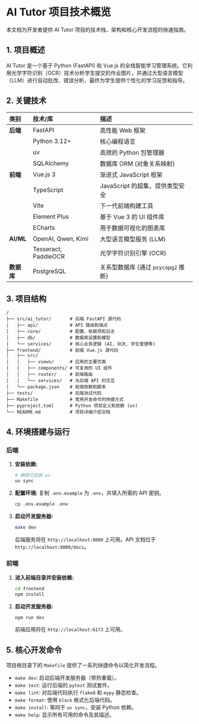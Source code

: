 # AI Tutor 项目技术概览

本文档为开发者提供 AI Tutor 项目的技术栈、架构和核心开发流程的快速指南。

## 1. 项目概述

AI Tutor 是一个基于 Python (FastAPI) 和 Vue.js 的全栈智能学习管理系统。它利用光学字符识别（OCR）技术分析学生提交的作业图片，并通过大型语言模型（LLM）进行自动批改、错误分析，最终为学生提供个性化的学习反馈和指导。

## 2. 关键技术

| 类别       | 技术/库              | 描述                                |
| :--------- | :------------------- | :---------------------------------- |
| **后端**   | FastAPI              | 高性能 Web 框架                     |
|            | Python 3.12+         | 核心编程语言                        |
|            | uv                   | 高效的 Python 包管理器              |
|            | SQLAlchemy           | 数据库 ORM (对象关系映射)           |
| **前端**   | Vue.js 3             | 渐进式 JavaScript 框架              |
|            | TypeScript           | JavaScript 的超集，提供类型安全     |
|            | Vite                 | 下一代前端构建工具                  |
|            | Element Plus         | 基于 Vue 3 的 UI 组件库             |
|            | ECharts              | 用于数据可视化的图表库              |
| **AI/ML**  | OpenAI, Qwen, Kimi   | 大型语言模型服务 (LLM)              |
|            | Tesseract, PaddleOCR | 光学字符识别引擎 (OCR)              |
| **数据库** | PostgreSQL           | 关系型数据库 (通过 `psycopg2` 推断) |

## 3. 项目结构

```
/
├── src/ai_tutor/       # 后端 FastAPI 源代码
│   ├── api/            # API 路由和端点
│   ├── core/           # 配置、依赖项和日志
│   ├── db/             # 数据库设置和模型
│   └── services/       # 核心业务逻辑 (AI, OCR, 学生管理等)
├── frontend/           # 前端 Vue.js 源代码
│   ├── src/
│   │   ├── views/      # 应用的主要页面
│   │   ├── components/ # 可复用的 UI 组件
│   │   ├── router/     # 前端路由
│   │   └── services/   # 与后端 API 的交互
│   └── package.json    # 前端依赖和脚本
├── tests/              # 后端测试代码
├── Makefile            # 常用开发命令的快捷方式
├── pyproject.toml      # Python 项目定义和依赖 (uv)
└── README.md           # 项目详细介绍文档
```

## 4. 环境搭建与运行

### 后端

1.  **安装依赖:**

    ```bash
    # 确保已安装 uv
    uv sync
    ```

2.  **配置环境:**
    复制 `.env.example` 为 `.env`，并填入所需的 API 密钥。

    ```bash
    cp .env.example .env
    ```

3.  **启动开发服务器:**
    ```bash
    make dev
    ```
    后端服务将在 `http://localhost:8000` 上可用。API 文档位于 `http://localhost:8000/docs`。

### 前端

1.  **进入前端目录并安装依赖:**

    ```bash
    cd frontend
    npm install
    ```

2.  **启动开发服务器:**
    ```bash
    npm run dev
    ```
    前端应用将在 `http://localhost:6173` 上可用。

## 5. 核心开发命令

项目根目录下的 `Makefile` 提供了一系列快捷命令以简化开发流程。

- `make dev`: 启动后端开发服务器（带热重载）。
- `make test`: 运行后端的 `pytest` 测试套件。
- `make lint`: 对后端代码执行 `flake8` 和 `mypy` 静态检查。
- `make format`: 使用 `black` 格式化后端代码。
- `make install`: 等同于 `uv sync`，安装 Python 依赖。
- `make help`: 显示所有可用的命令及其描述。
